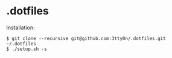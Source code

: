 # .dotfiles

Installation:

```shell
$ git clone --recursive git@github.com:3tty0n/.dotfiles.git ~/.dotfiles
$ ./setup.sh -s
```
